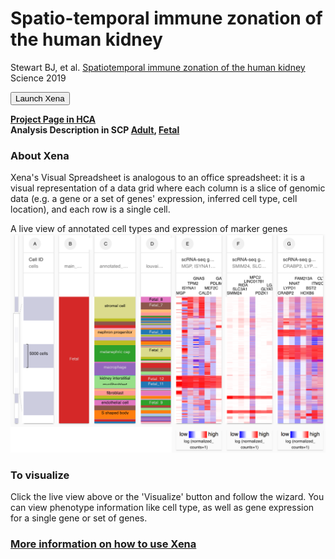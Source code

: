 # Spatio-temporal immune zonation of the human kidney
Stewart BJ, et al. [Spatiotemporal immune zonation of the human kidney](https://www.ncbi.nlm.nih.gov/pubmed/31604275) Science 2019

<button class="cohortButton">Launch Xena</button>

**[Project Page in HCA](https://data.humancellatlas.org/explore/projects/abe1a013-af7a-45ed-8c26-f3793c24a1f4)**
<br>
**Analysis Description in SCP [Adult](https://singlecell.broadinstitute.org/single_cell/study/SCP761/2020-mar-spatiotemporal-adult-kidney-10x), [Fetal](https://singlecell.broadinstitute.org/single_cell/study/SCP760/2020-mar-spatiotemporal-fetal-kidney-10x)**

### About Xena
Xena's Visual Spreadsheet is analogous to an office spreadsheet: it is a visual representation of a data grid where each column is a slice of genomic data (e.g. a gene or a set of genes' expression, inferred cell type, cell location), and each row is a single cell.

A live view of annotated cell types and expression of marker genes<br>
<a href='/?columns=%5B%7B%22width%22%3A90%2C%22columnLabel%22%3A%22%22%2C%22fieldLabel%22%3A%22main_category%22%2C%22host%22%3A%22https%3A%2F%2Fsinglecellnew.xenahubs.net%22%2C%22name%22%3A%22HCA%2FKidneySingleCellAtlas%2F10x%2Fcategory.txt%22%2C%22fields%22%3A%22main_category%22%7D%2C%7B%22width%22%3A123%2C%22columnLabel%22%3A%22%22%2C%22fieldLabel%22%3A%22annotated_cell_identity.ontology_label%22%2C%22host%22%3A%22https%3A%2F%2Fsinglecellnew.xenahubs.net%22%2C%22name%22%3A%22HCA%2FKidneySingleCellAtlas%2F10x%2Fmeta.tsv%22%2C%22fields%22%3A%22annotated_cell_identity.ontology_label%22%7D%2C%7B%22width%22%3A90%2C%22columnLabel%22%3A%22%22%2C%22fieldLabel%22%3A%22louvain_labels%22%2C%22host%22%3A%22https%3A%2F%2Fsinglecellnew.xenahubs.net%22%2C%22name%22%3A%22HCA%2FKidneySingleCellAtlas%2F10x%2Fmeta.tsv%22%2C%22fields%22%3A%22louvain_labels%22%7D%2C%7B%22width%22%3A136%2C%22columnLabel%22%3A%22scRNA-seq%20gene%20expression%20-%20Adult%20and%20Fetal%2010x%22%2C%22fieldLabel%22%3A%22MGP%2C%20ISYNA1%2C%20TPM2%2C%20GNAS%2C%20CALD1%2C%20MEF2C%2C%20PDLIM1%2C%20GATA3%22%2C%22host%22%3A%22https%3A%2F%2Fsinglecellnew.xenahubs.net%22%2C%22name%22%3A%22HCA%2FKidneySingleCellAtlas%2F10x%2FexprMatrix.tsv%22%2C%22fields%22%3A%22MGP%20ISYNA1%20TPM2%20GNAS%20CALD1%20MEF2C%20PDLIM1%20GATA3%22%7D%2C%7B%22width%22%3A136%2C%22columnLabel%22%3A%22scRNA-seq%20gene%20expression%20-%20Adult%20and%20Fetal%2010x%22%2C%22fieldLabel%22%3A%22SMIM24%2C%20SLC3A1%2C%20RIDA%2C%20LINC01781%2C%20MPC2%2C%20PDZK1%2C%20GLYATL1%2C%20LGALS2%22%2C%22host%22%3A%22https%3A%2F%2Fsinglecellnew.xenahubs.net%22%2C%22name%22%3A%22HCA%2FKidneySingleCellAtlas%2F10x%2FexprMatrix.tsv%22%2C%22fields%22%3A%22SMIM24%20SLC3A1%20RIDA%20LINC01781%20MPC2%20PDZK1%20GLYATL1%20LGALS2%22%7D%2C%7B%22width%22%3A136%2C%22columnLabel%22%3A%22scRNA-seq%20gene%20expression%20-%20Adult%20and%20Fetal%2010x%22%2C%22fieldLabel%22%3A%22CRABP2%2C%20LYPD1%2C%20NNAT%2C%20FAM213A%2C%20HOXB6%2C%20BST2%2C%20ITM2C%2C%20CLTA%22%2C%22host%22%3A%22https%3A%2F%2Fsinglecellnew.xenahubs.net%22%2C%22name%22%3A%22HCA%2FKidneySingleCellAtlas%2F10x%2FexprMatrix.tsv%22%2C%22fields%22%3A%22CRABP2%20LYPD1%20NNAT%20FAM213A%20HOXB6%20BST2%20ITM2C%20CLTA%22%7D%5D&heatmap=%7B%22showWelcome%22%3Afalse%2C%22mode%22%3A%22heatmap%22%7D'><img src="https://github.com/ucscXena/cohortMetaData/raw/master/cohort_HCA%20Kidney%20Single%20Cell%20Atlas/HCA%20Kidney%20Single%20Cell%20Atlas.png" width="800px"></a>

### To visualize
Click the live view above or the 'Visualize' button and follow the wizard. You can view phenotype information like cell type, as well as gene expression for a single gene or set of genes.

### [More information on how to use Xena](https://singlecell.xenabrowser.net/datapages/?markdown=https://raw.githubusercontent.com/ucscXena/cohortMetaData/master/hub_singlecellnew.xenahubs.net/example1/info.mdown)

<br>
